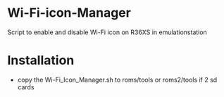 # Wi-Fi-icon-Manager

Script to enable and disable Wi-Fi icon on R36XS in emulationstation 

# Installation
- copy the Wi-Fi_Icon_Manager.sh to roms/tools or roms2/tools if 2 sd cards

